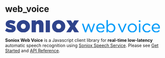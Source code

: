 # web_voice
![Soniox Web Voice Logo](soniox_web_voice_logo.png)

**Soniox Web Voice** is a Javascript client library for **real-time low-latency** automatic speech recognition using [Soniox Speech Service](https://soniox.com/). Please see [Get Started](https://soniox.com/docs/web_voice_get_started) and [API Reference](https://soniox.com/docs/web_voice_api_reference).
